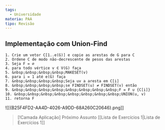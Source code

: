 ```yaml
---
tags:
  - Universidade
materia: PAA
tipo: Revisão
---
```

## Implementação com  Union-Find

``` Kruskal(G, w)
1. Crie um vetor C[1..e(G)] e copie as arestas de G para C  
2. Ordene C de modo não-decrescente de pesos das arestas  
3. Seja F = ∅  
4. para todo vértice v ∈ V(G) faça  
5. &nbsp;&nbsp;&nbsp;&nbsp;MAKESET(v)  
6. para i = 1 até e(G) faça  
7. &nbsp;&nbsp;&nbsp;&nbsp;Seja uv a aresta em C[i]  
8. &nbsp;&nbsp;&nbsp;&nbsp;se FINDSET(u) ≠ FINDSET(v) então  
9. &nbsp;&nbsp;&nbsp;&nbsp;&nbsp;&nbsp;&nbsp;&nbsp;F = F ∪ {C[i]}  
10. &nbsp;&nbsp;&nbsp;&nbsp;&nbsp;&nbsp;&nbsp;&nbsp;UNION(u, v)  
11. retorna F
```

![[{B25F4FD2-AA4D-4026-A9DD-68A260C20646}.png]]


> [!Camada Aplicação] Próximo Assunto 
> [[Lista de Exercı́cios 1|Lista de Exercı́cios 1]]